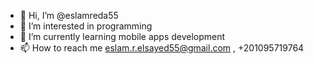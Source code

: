 - 👋 Hi, I’m @eslamreda55
- 👀 I’m interested in programming
- 🌱 I’m currently learning mobile apps development
- 📫 How to reach me eslam.r.elsayed55@gmail.com , +201095719764
